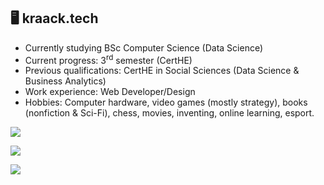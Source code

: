 ## 🖥️ kraack.tech 
- Currently studying BSc Computer Science (Data Science)
- Current progress: 3<sup>rd</sup> semester (CertHE)
- Previous qualifications: CertHE in Social Sciences (Data Science & Business Analytics)
- Work experience: Web Developer/Design
- Hobbies: Computer hardware, video games (mostly strategy), books (nonfiction & Sci-Fi), chess, movies, inventing, online learning, esport.

![](http://github-readme-streak-stats.herokuapp.com?user=kraack-tech&theme=tokyonight&mode=weekly)

![](https://github-readme-stats.vercel.app/api?username=kraack-tech&show_icons=true&count_private=true&theme=tokyonight&hide=stars)

![](https://github-readme-stats.vercel.app/api/top-langs/?username=kraack-tech&layout=compact&show_icons=true&theme=tokyonight)

<!--
**kris-e2u/kris-e2u** is a ✨ _special_ ✨ repository because its `README.md` (this file) appears on your GitHub profile.

<!--
**kraack-tech/kraack-tech** is a ✨ _special_ ✨ repository because its `README.md` (this file) appears on your GitHub profile.

Here are some ideas to get you started:

- 🔭 I’m currently working on ...
- 🌱 I’m currently learning ...
- 👯 I’m looking to collaborate on ...
- 🤔 I’m looking for help with ...
- 💬 Ask me about ...
- 📫 How to reach me: ...
- 😄 Pronouns: ...
- ⚡ Fun fact: ...
-->
